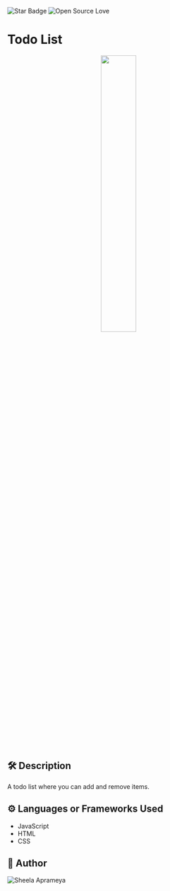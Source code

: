 <!--Please do not remove this part-->
![Star Badge](https://img.shields.io/static/v1?label=%F0%9F%8C%9F&message=If%20Useful&style=style=flat&color=BC4E99)
![Open Source Love](https://badges.frapsoft.com/os/v1/open-source.svg?v=103)

# Todo List
<p align="center">
<img src="C:\Users\Sheela\Git open source projects\mini-javascprit-projects\mini-javascript-projects\Todo_list" width=40% height=40%>

## 🛠️ Description
<!--Remove the below lines and add yours -->
A todo list where you can add and remove items.

## ⚙️ Languages or Frameworks Used
- JavaScript
- HTML
- CSS

## 🤖 Author
<!--Remove the below lines and add yours -->
![Sheela Aprameya](https://github.com/saprameya)
